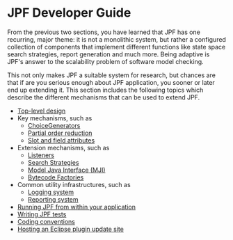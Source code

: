 # JPF Developer Guide #

From the previous two sections, you have learned that JPF has one recurring, major theme: it is not a monolithic system, but rather a configured collection of components that implement different functions like state space search strategies, report generation and much more. Being adaptive is JPF's answer to the scalability problem of software model checking.

This not only makes JPF a suitable system for research, but chances are that if are you serious enough about JPF application, you sooner or later end up extending it. This section includes the following topics which describe the different mechanisms that can be used to extend JPF.

 * [Top-level design](design)
 * Key mechanisms, such as 
     - [ChoiceGenerators](choicegenerator)
     - [Partial order reduction](partial_order_reduction)
     - [Slot and field attributes](attributes)
 * Extension mechanisms, such as
     - [Listeners](listener)
     - [Search Strategies](design)
     - [Model Java Interface (MJI)](mji)
     - [Bytecode Factories](bytecode_factory)
 * Common utility infrastructures, such as
     - [Logging system](loggin)
     - [Reporting system](report)
 * [Running JPF from within your application](embedded)
 * [Writing JPF tests](jpf_tests)
 * [Coding conventions](coding_conventions)
 * [Hosting an Eclipse plugin update site](eclipse_plugin_update) 